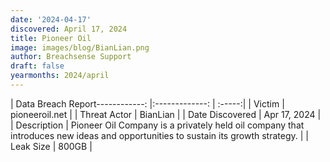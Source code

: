 ```yaml
---
date: '2024-04-17'
discovered: April 17, 2024
title: Pioneer Oil
image: images/blog/BianLian.png
author: Breachsense Support
draft: false
yearmonths: 2024/april
---
```


| Data Breach Report------------:     |:-------------:    | :-----:|
| Victim      | pioneeroil.net      | 
| Threat Actor      | BianLian      | 
| Date Discovered      | Apr 17, 2024      | 
| Description      | Pioneer Oil Company is a privately held oil company that introduces new ideas and opportunities to sustain its growth strategy.      | 
| Leak Size      | 800GB      | 


